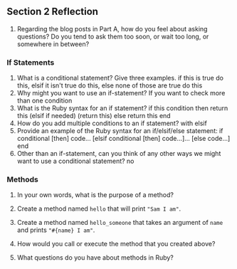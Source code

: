 ## Section 2 Reflection

1. Regarding the blog posts in Part A, how do you feel about asking questions? Do you tend to ask them too soon, or wait too long, or somewhere in between?

### If Statements

1. What is a conditional statement? Give three examples.
 if this is true do this, elsif it isn't true do this, else none of those are true do this
1. Why might you want to use an if-statement?
If you want to check more than one condition
1. What is the Ruby syntax for an if statement?
 if this condition then
 return this
 (elsif if needed)
 (return this)
 else
 return this
 end
1. How do you add multiple conditions to an if statement?
with elsif
1. Provide an example of the Ruby syntax for an if/elsif/else statement:
if conditional [then]
code...
[elsif conditional [then]
code...]...
[else
code...]
end
1. Other than an if-statement, can you think of any other ways we might want to use a conditional statement?
no

### Methods

1. In your own words, what is the purpose of a method?

1. Create a method named `hello` that will print `"Sam I am"`.

1. Create a method named `hello_someone` that takes an argument of `name` and prints `"#{name} I am"`.

1. How would you call or execute the method that you created above?

1. What questions do you have about methods in Ruby?
